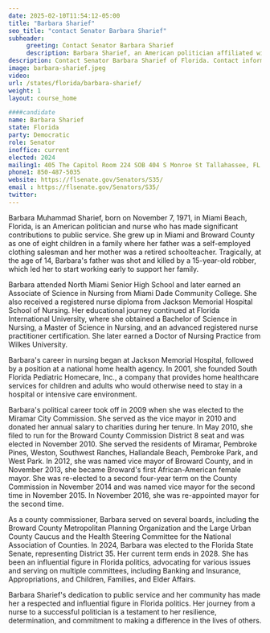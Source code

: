 ```yaml
---
date: 2025-02-10T11:54:12-05:00
title: "Barbara Sharief"
seo_title: "contact Senator Barbara Sharief"
subheader:
     greeting: Contact Senator Barbara Sharief
     description: Barbara Sharief, an American politician affiliated with the Democratic Party, is currently serving as a member of the Florida State Senate, representing District 35. She officially took office on November 5, 2024.
description: Contact Senator Barbara Sharief of Florida. Contact information for Barbara Sharief includes email address, phone number, and mailing address.
image: barbara-sharief.jpeg
video:
url: /states/florida/barbara-sharief/
weight: 1
layout: course_home

####candidate
name: Barbara Sharief
state: Florida
party: Democratic
role: Senator
inoffice: current
elected: 2024
mailing1: 405 The Capitol Room 224 SOB 404 S Monroe St Tallahassee, FL 32399-1100
phone1: 850-487-5035
website: https://flsenate.gov/Senators/S35/
email : https://flsenate.gov/Senators/S35/
twitter: 
---
```

Barbara Muhammad Sharief, born on November 7, 1971, in Miami Beach, Florida, is an American politician and nurse who has made significant contributions to public service. She grew up in Miami and Broward County as one of eight children in a family where her father was a self-employed clothing salesman and her mother was a retired schoolteacher. Tragically, at the age of 14, Barbara's father was shot and killed by a 15-year-old robber, which led her to start working early to support her family.

Barbara attended North Miami Senior High School and later earned an Associate of Science in Nursing from Miami Dade Community College. She also received a registered nurse diploma from Jackson Memorial Hospital School of Nursing. Her educational journey continued at Florida International University, where she obtained a Bachelor of Science in Nursing, a Master of Science in Nursing, and an advanced registered nurse practitioner certification. She later earned a Doctor of Nursing Practice from Wilkes University.

Barbara's career in nursing began at Jackson Memorial Hospital, followed by a position at a national home health agency. In 2001, she founded South Florida Pediatric Homecare, Inc., a company that provides home healthcare services for children and adults who would otherwise need to stay in a hospital or intensive care environment.

Barbara's political career took off in 2009 when she was elected to the Miramar City Commission. She served as the vice mayor in 2010 and donated her annual salary to charities during her tenure. In May 2010, she filed to run for the Broward County Commission District 8 seat and was elected in November 2010. She served the residents of Miramar, Pembroke Pines, Weston, Southwest Ranches, Hallandale Beach, Pembroke Park, and West Park. In 2012, she was named vice mayor of Broward County, and in November 2013, she became Broward's first African-American female mayor. She was re-elected to a second four-year term on the County Commission in November 2014 and was named vice mayor for the second time in November 2015. In November 2016, she was re-appointed mayor for the second time.

As a county commissioner, Barbara served on several boards, including the Broward County Metropolitan Planning Organization and the Large Urban County Caucus and the Health Steering Committee for the National Association of Counties. In 2024, Barbara was elected to the Florida State Senate, representing District 35. Her current term ends in 2028. She has been an influential figure in Florida politics, advocating for various issues and serving on multiple committees, including Banking and Insurance, Appropriations, and Children, Families, and Elder Affairs.

Barbara Sharief's dedication to public service and her community has made her a respected and influential figure in Florida politics. Her journey from a nurse to a successful politician is a testament to her resilience, determination, and commitment to making a difference in the lives of others.
